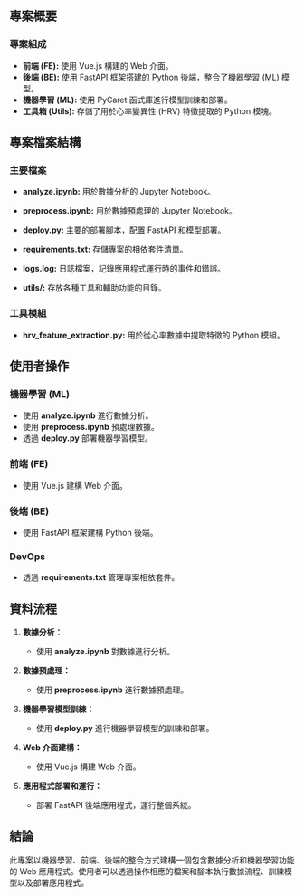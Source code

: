 ## 專案概要

### 專案組成
- **前端 (FE):** 使用 Vue.js 構建的 Web 介面。
- **後端 (BE):** 使用 FastAPI 框架搭建的 Python 後端，整合了機器學習 (ML) 模型。
- **機器學習 (ML):** 使用 PyCaret 函式庫進行模型訓練和部署。
- **工具箱 (Utils):** 存儲了用於心率變異性 (HRV) 特徵提取的 Python 模塊。

## 專案檔案結構

### 主要檔案

- **analyze.ipynb:** 用於數據分析的 Jupyter Notebook。

- **preprocess.ipynb:** 用於數據預處理的 Jupyter Notebook。

- **deploy.py:** 主要的部署腳本，配置 FastAPI 和模型部署。

- **requirements.txt:** 存儲專案的相依套件清單。

- **logs.log:** 日誌檔案，記錄應用程式運行時的事件和錯誤。

- **utils/:** 存放各種工具和輔助功能的目錄。

### 工具模組

- **hrv_feature_extraction.py:** 用於從心率數據中提取特徵的 Python 模組。

## 使用者操作

### 機器學習 (ML)
- 使用 **analyze.ipynb** 進行數據分析。
- 使用 **preprocess.ipynb** 預處理數據。
- 透過 **deploy.py** 部署機器學習模型。

### 前端 (FE)
- 使用 Vue.js 建構 Web 介面。

### 後端 (BE)
- 使用 FastAPI 框架建構 Python 後端。

### DevOps
- 透過 **requirements.txt** 管理專案相依套件。

## 資料流程

1. **數據分析：**
   - 使用 **analyze.ipynb** 對數據進行分析。

2. **數據預處理：**
   - 使用 **preprocess.ipynb** 進行數據預處理。

3. **機器學習模型訓練：**
   - 使用 **deploy.py** 進行機器學習模型的訓練和部署。

4. **Web 介面建構：**
   - 使用 Vue.js 構建 Web 介面。

5. **應用程式部署和運行：**
   - 部署 FastAPI 後端應用程式，運行整個系統。

## 結論
此專案以機器學習、前端、後端的整合方式建構一個包含數據分析和機器學習功能的 Web 應用程式。使用者可以透過操作相應的檔案和腳本執行數據流程、訓練模型以及部署應用程式。
